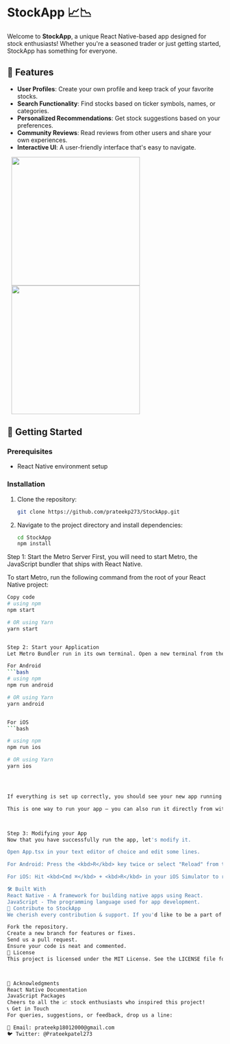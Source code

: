 # StockApp 📈📉

Welcome to **StockApp**, a unique React Native-based app designed for stock enthusiasts! Whether you're a seasoned trader or just getting started, StockApp has something for everyone.

## 🌟 Features

- **User Profiles**: Create your own profile and keep track of your favorite stocks.
- **Search Functionality**: Find stocks based on ticker symbols, names, or categories.
- **Personalized Recommendations**: Get stock suggestions based on your preferences.
- **Community Reviews**: Read reviews from other users and share your own experiences.
- **Interactive UI**: A user-friendly interface that's easy to navigate.

<p>
  <img src="assets/images/Product_Screen.jpg" width="300" hspace="10">
  <img src="assets/images/Explore_Screen.jpg" width="300" hspace="10">
</p>

## 🚀 Getting Started

### Prerequisites

- React Native environment setup

### Installation

1. Clone the repository:
   ```bash
   git clone https://github.com/prateekp273/StockApp.git

2. Navigate to the project directory and install dependencies:
   ```bash
   cd StockApp
   npm install


Step 1: Start the Metro Server
First, you will need to start Metro, the JavaScript bundler that ships with React Native.

To start Metro, run the following command from the root of your React Native project:


```bash
Copy code
# using npm
npm start

# OR using Yarn
yarn start


Step 2: Start your Application
Let Metro Bundler run in its own terminal. Open a new terminal from the root of your React Native project. Run the following command to start your Android or iOS app:

For Android
```bash
# using npm
npm run android

# OR using Yarn
yarn android


For iOS
```bash

# using npm
npm run ios

# OR using Yarn
yarn ios




If everything is set up correctly, you should see your new app running in your Android Emulator or iOS Simulator shortly, provided you have set up your emulator/simulator correctly.

This is one way to run your app — you can also run it directly from within Android Studio and Xcode respectively.



Step 3: Modifying your App
Now that you have successfully run the app, let's modify it.

Open App.tsx in your text editor of choice and edit some lines.

For Android: Press the <kbd>R</kbd> key twice or select "Reload" from the Developer Menu (<kbd>Ctrl</kbd> + <kbd>M</kbd> (on Windows and Linux) or <kbd>Cmd ⌘</kbd> + <kbd>M</kbd> (on macOS)) to see your changes!

For iOS: Hit <kbd>Cmd ⌘</kbd> + <kbd>R</kbd> in your iOS Simulator to reload the app and see your changes!

🛠 Built With
React Native - A framework for building native apps using React.
JavaScript - The programming language used for app development.
🤝 Contribute to StockApp
We cherish every contribution & support. If you'd like to be a part of the StockApp journey:

Fork the repository.
Create a new branch for features or fixes.
Send us a pull request.
Ensure your code is neat and commented.
📜 License
This project is licensed under the MIT License. See the LICENSE file for details.



🙌 Acknowledgments
React Native Documentation
JavaScript Packages
Cheers to all the 📈 stock enthusiasts who inspired this project!
📞 Get in Touch
For queries, suggestions, or feedback, drop us a line:

📧 Email: prateekp18012000@gmail.com
🐦 Twitter: @Prateekpatel273

